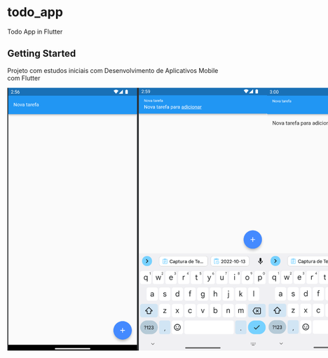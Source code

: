# todo_app

Todo App in Flutter

## Getting Started

Projeto com estudos iniciais com Desenvolvimento de Aplicativos Mobile com Flutter

<div style="display: flex">
<img src="/demo_images/image1.png" height="600">
<img src="/demo_images/image2.png" height="600">
<img src="/demo_images/image3.png" height="600">
<img src="/demo_images/image4.png" height="600">
</div>

